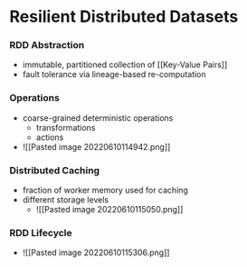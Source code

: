# Resilient Distributed Datasets
### RDD Abstraction
+ immutable, partitioned collection of [[Key-Value Pairs]]
+ fault tolerance via lineage-based re-computation

### Operations
+ coarse-grained deterministic operations
	+ transformations
	+ actions
+ ![[Pasted image 20220610114942.png]]

### Distributed Caching
+ fraction of worker memory used for caching
+ different storage levels
	+ ![[Pasted image 20220610115050.png]]

### RDD Lifecycle
+ ![[Pasted image 20220610115306.png]]